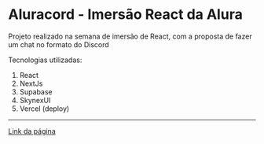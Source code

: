 # Aluracord - Imersão React da Alura

Projeto realizado na semana de imersão de React, com a proposta de fazer um chat no formato do Discord

Tecnologias utilizadas:

1. React
2. NextJs
3. Supabase
4. SkynexUI
5. Vercel (deploy)

---

[Link da página](https://aluracord-fmarga.vercel.app/)
